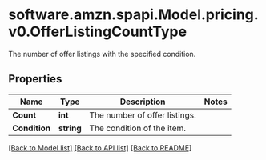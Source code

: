 # software.amzn.spapi.Model.pricing.v0.OfferListingCountType
The number of offer listings with the specified condition.

## Properties

Name | Type | Description | Notes
------------ | ------------- | ------------- | -------------
**Count** | **int** | The number of offer listings. | 
**Condition** | **string** | The condition of the item. | 

[[Back to Model list]](../README.md#documentation-for-models) [[Back to API list]](../README.md#documentation-for-api-endpoints) [[Back to README]](../README.md)

